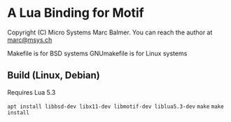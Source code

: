 # A Lua Binding for Motif

Copyright (C) Micro Systems Marc Balmer.
You can reach the author at marc@msys.ch

Makefile is for BSD systems
GNUmakefile is for Linux systems

## Build (Linux, Debian)

Requires Lua 5.3

`apt install libbsd-dev libx11-dev libmotif-dev liblua5.3-dev`
`make`
`make install`
